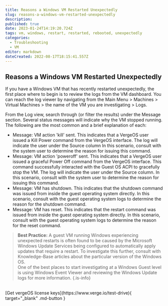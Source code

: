 ```yaml
---
title: Reasons a Windows VM Restarted Unexpectedly
slug: reasons-a-windows-vm-restarted-unexpectedly
description: 
published: true
date: 2023-01-24T14:19:20.724Z
tags: vm, windows, restart, restarted, rebooted, unexpectedly
categories:
  - Troubleshooting
  - VM
editor: markdown
dateCreated: 2022-08-17T18:15:41.557Z
---
```


## Reasons a Windows VM Restarted Unexpectedly


If you have a Windows VM that has recently restarted unexpectedly, the first place where to begin is to review the logs from the VM dashboard.
You can reach the log viewer by navigating from the Main Menu > Machines > Virtual Machines > the name of the VM you are investigating > Logs.

From the Log view, search through (or filter the results) under the Message section. Several status messages will indicate why the VM stopped running.  The following are the most common and a brief explanation of each:
- Message: VM action 'kill' sent.
    This indicates that a VergeOS user issued a Kill Power command from the VergeOS interface. The log will indicate the user under the Source column
    In this scenario, consult with the system user to determine the reason for issuing this command.
- Message: VM action 'poweroff' sent.  This indicates that a VergeOS user issued a graceful Power Off command from the VergeOS interface.  This command successfully interacted with the Guest OS ACPI to gracefully stop the VM. The log will indicate the user under the Source column.
    In this scenario, consult with the system user to determine the reason for issuing this command.
- Message: VM has shutdown.  This indicates that the shutdown command was issued from inside the guest operating system directly.
    In this scenario, consult with the guest operating system logs to determine the reason for the shutdown command.
- Message: VM has reset.  This indicates that the restart command was issued from inside the guest operating system directly.
    In this scenario, consult with the guest operating system logs to determine the reason for the reset command.
> **Best Practice:** A guest VM running Windows experiencing unexpected restarts is often found to be caused by the Microsoft Windows Update Services being configured to automatically apply updates that require a restart.  To investigate this further, consult with Knowledge-Base articles about the particular version of the Windows OS.<BR>
> One of the best places to start investigating at a Windows Guest level is using Windows Event Viewer and reviewing the Windows Update logs for more information.
> {.is-info}

<br>
[Get vergeOS license keys](https://www.verge.io/test-drive){ target="_blank" .md-button }